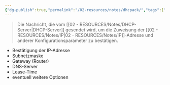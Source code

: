 ```yaml
---
{"dg-publish":true,"permalink":"/02-resources/notes/dhcpack/","tags":["netzwerk/protocol"]}
---
```


>Die Nachricht, die vom [[02 - RESOURCES/Notes/DHCP-Server\|DHCP-Server]] gesendet wird, um die Zuweisung der [[02 - RESOURCES/Notes/IP\|02 - RESOURCES/Notes/IP]]-Adresse und anderer Konfigurationsparameter zu bestätigen.

- Bestätigung der IP-Adresse
- Subnetzmaske
- Gateway (Router)
- DNS-Server
- Lease-Time
- eventuell weitere Optionen